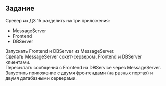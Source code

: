 ﻿Задание
----
Cревер из ДЗ 15 разделить на три приложения:
* MessageServer
* Frontend
* DBServer

Запускать Frontend и DBServer из MessageServer.  
Сделать MessageServer сокет-сервером, Frontend и DBServer клиентами.  
Пересылать сообщения с Frontend на DBService через MessageServer.  
Запустить приложение с двумя фронтендами (на разных портах) и двумя датабазными серверами.  